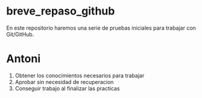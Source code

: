 # breve_repaso_github
En este repositorio haremos una serie de pruebas iniciales para trabajar con Git/GitHub.
# Antoni
1. Obtener los conocimientos necesarios para trabajar
2. Aprobar sin necesidad de recuperacion
3. Conseguir trabajo al finalizar las practicas